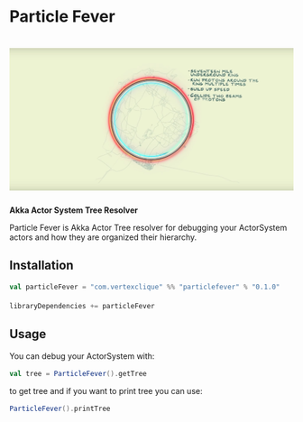 # Particle Fever

# [![Particle Fever](docs/particlefever.png)](http://github.com/vertexclique/particlefever)
**Akka Actor System Tree Resolver**

Particle Fever is Akka Actor Tree resolver for debugging your ActorSystem actors and how they are organized their hierarchy.

## Installation

```scala
val particleFever = "com.vertexclique" %% "particlefever" % "0.1.0"

libraryDependencies += particleFever
```

## Usage

You can debug your ActorSystem with:

```scala
val tree = ParticleFever().getTree
```

to get tree and if you want to print tree you can use:

```scala
ParticleFever().printTree
```
